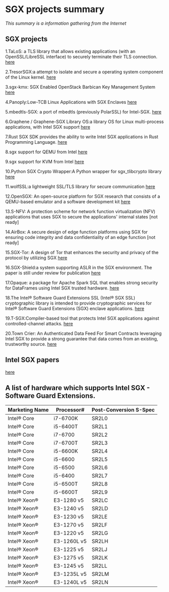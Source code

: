 # SGX projects summary
*This summary is a information gathering from the Internet*

## SGX projects
1.TaLoS: a TLS library that allows existing applications (with an OpenSSL/LibreSSL interface) to securely terminate their TLS connection.
[here](https://github.com/lsds/TaLoS)

2.TresorSGX:a attempt to isolate and secure a operating system component of the Linux kernel.
[here](https://github.com/ayeks/TresorSGX)

3.sgx-kmx: SGX Enabled OpenStack Barbican Key Management System
[here](https://github.com/cloud-security-research/sgx-kms)

4.Panoply:Low-TCB Linux Applications with SGX Enclaves
[here](https://github.com/shwetasshinde24/Panoply)

5.mbedtls-SGX: a port of mbedtls (previously PolarSSL) for Intel-SGX.
[here](https://github.com/bl4ck5un/mbedtls-SGX)

6.Graphene / Graphene-SGX Library OS:a library OS for Linux multi-process applications, with Intel SGX support
[here](https://github.com/oscarlab/graphene)

7.Rust SGX SDK provides the ability to write Intel SGX applications in Rust Programming Language.
[here](https://github.com/baidu/rust-sgx-sdk)

8.sgx support for QEMU from Intel
[here](https://github.com/intel/qemu-sgx)

9.sgx support for KVM from Intel
[here](https://github.com/intel/kvm-sgx)

10.Python SGX Crypto Wrapper:A Python wrapper for sgx_tlibcrypto library
[here](https://github.com/oweisse/sgx_crypto_wrapper)

11.wolfSSL:a lightweight SSL/TLS library for secure communication
[here](https://github.com/wolfSSL/wolfssl-examples)

12.OpenSGX: An open-source platform for SGX research that consists of a QEMU-based emulator and a software development kit 
[here](https://github.com/sslab-gatech/opensgx)

13.S-NFV: A protection scheme for network function virtualization (NFV) applications that uses SGX to secure the applications' internal states
[not ready]

14.AirBox: A secure design of edge function platforms using SGX for ensuring code integrity and data confidentiality of an edge function
[not ready]

15.SGX-Tor: A design of Tor that enhances the security and privacy of the protocol by utilizing SGX
[here](https://github.com/kaist-ina/SGX-Tor)

16.SGX-Shield:a system supporting ASLR in the SGX environment. The paper is still under review for publication
[here](https://github.com/jaebaek/SGX-Shield)

17.Opaque: a package for Apache Spark SQL that enables strong security for DataFrames using Intel SGX trusted hardware. 
[here](https://github.com/ucbrise/opaque)

18.The Intel® Software Guard Extensions SSL (Intel® SGX SSL) cryptographic library is intended to provide cryptographic services for Intel® Software Guard Extensions (SGX) enclave applications.
[here](https://github.com/intel/intel-sgx-ssl)

19.T-SGX:Compiler-based tool that protects Intel SGX applications against controlled-channel attacks.
[here](https://github.com/sslab-gatech/t-sgx)

20.Town Crier: An Authenticated Data Feed For Smart Contracts leveraging Intel SGX to provide a strong guarantee that data comes from an existing, trustworthy source.
[here](https://github.com/bl4ck5un/Town-Crier)
## Intel SGX papers
[here](https://github.com/vschiavoni/sgx-papers)

## A list of hardware which supports Intel SGX - Software Guard Extensions.

| Marketing Name | Processor# | Post-Conversion S-Spec |
|----------------|------------|------------------------|
| Intel® Core    | i7-6700K   | SR2L0     |
| Intel® Core    | i5-6400T   | SR2L1     |
| Intel® Core    | i7-6700    | SR2L2     |
| Intel® Core    | i7-6700T   | SR2L3     |
| Intel® Core    | i5-6600K   | SR2L4     |
| Intel® Core    | i5-6600    | SR2L5     |
| Intel® Core    | i5-6500    | SR2L6     |
| Intel® Core    | i5-6400    | SR2L7     |
| Intel® Core    | i5-6500T   | SR2L8     |
| Intel® Core    | i5-6600T   | SR2L9     |
| Intel® Xeon®   | E3-1280 v5    | SR2LC  |
| Intel® Xeon®   | E3-1240 v5    | SR2LD  |
| Intel® Xeon®   | E3-1230 v5    | SR2LE  |
| Intel® Xeon®   | E3-1270 v5    | SR2LF  |
| Intel® Xeon®   | E3-1220 v5    | SR2LG  |
| Intel® Xeon®   | E3-1260L v5   | SR2LH  |
| Intel® Xeon®   | E3-1225 v5    | SR2LJ  |
| Intel® Xeon®   | E3-1275 v5    | SR2LK  |
| Intel® Xeon®   | E3-1245 v5    | SR2LL  |
| Intel® Xeon®   | E3-1235L v5   | SR2LM  |
| Intel® Xeon®   | E3-1240L v5   | SR2LN  
 
